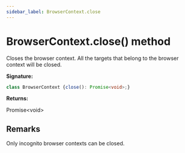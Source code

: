 ```yaml
---
sidebar_label: BrowserContext.close
---
```

# BrowserContext.close() method

Closes the browser context. All the targets that belong to the browser context will be closed.

**Signature:**

```typescript
class BrowserContext {close(): Promise<void>;}
```
**Returns:**

Promise&lt;void&gt;

## Remarks

Only incognito browser contexts can be closed.


